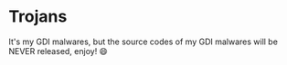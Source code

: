 # Trojans
It's my GDI malwares, but the source codes of my GDI malwares will be NEVER released, enjoy! 😄
